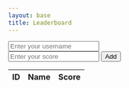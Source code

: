 ```yaml
---
layout: base
title: Leaderboard
---
```

<!-- 
Get Method:
https://ige-backend.stu.nighthawkcodingsociety.com/api/quizleaders/ 

Post Method:
https://ige-backend.stu.nighthawkcodingsociety.com/api/quizleaders/post/{name}/{score}
-->

<div>
    <input type="text" id="username" placeholder="Enter your username">
    <br>
    <input type="text" id="score" placeholder="Enter your score">
    <button id="create-btn">Add</button>
</div>


  <div>
    <section class="team1">
      <main id="content" class="main-content" role="main">
        <table id="stock">
          <thead>
            <tr>
              <th>ID</th>
              <th>Name</th>
              <th>Score</th>
            </tr>
          </thead>
          <tbody id="result">
          </tbody>
        </table>
      </main>
    </section>
  </div>

  <br>
  <br>
  <br>

<!-- Getting leaderboard data -->
<script>
  const resultContainer = document.getElementById("result");
  const leaderboardUrl = "http://localhost:8085/api/quizleaders/";
  const controller = new AbortController();
  const signal = controller.signal;

  async function fetchLeaderboard() {
    try {
      const response = await fetch(leaderboardUrl, {
        method: 'GET',
        signal: signal,
        mode: 'cors'
      });

      if (!response.ok) {
        throw new Error('Network response was not ok: ' + response.statusText);
      }

      const data = await response.json();
      data.forEach(row => addRow(row));
    } catch (error) {
      if (error.name === 'AbortError') {
        resultContainer.innerHTML += `<div>Error: Request timed out</div>`;
      } else {
        resultContainer.innerHTML += `<div>Error: Could not retrieve leaderboard data</div>`;
      }
    } 
  }

  function addRow(rowData) {
    const tr = document.createElement("tr");
    Object.values(rowData).forEach(val => {
      const td = document.createElement("td");
      td.textContent = val;
      tr.appendChild(td);
    });
    resultContainer.appendChild(tr);
  }

  document.addEventListener('DOMContentLoaded', fetchLeaderboard);
</script>





<script>
  // Event listener for posting new leaderboard entries
  const addButton = document.getElementById("create-btn");
  addButton.addEventListener('click', () => postLeaderboardEntry());

  async function postLeaderboardEntry() {
    const username = document.getElementById("username").value;
    const score = document.getElementById("score").value;
    const postUrl = `http://localhost:8085/api/quizleaders/post/${encodeURIComponent(username)}/${encodeURIComponent(score)}`;

    try {
      const response = await fetch(postUrl, {
        method: 'POST',
        signal: signal,
        mode: 'cors',
        headers: {
                        'Content-Type': 'application/json',
                        'Authorization': 'Bearer my-token'
        }
      });

      if (!response.ok) {
        throw new Error('Network response was not ok');
      }

      const postResponse = await response.json();
      console.log('Posted successfully:', postResponse);
      fetchLeaderboard(); // Refresh the leaderboard
    } catch (error) {
      if (error.name === 'AbortError') {
        console.error('Error: Request timed out');
      } else {
        console.error('Error posting data:', error);
      }
    }
  }
</script>

<!-- <script>
        const apiUrl = "https://ige-backend.stu.nighthawkcodingsociety.com/api/quizleaders/";
        const options = {
            method: 'GET',
            mode: 'cors',
            cache: 'default',
            credentials: 'same-origin',
            headers: {
                'Content-Type': 'application/json'
            }
        };
        let count = 0;
        let score = 0;
        let questions = [];
        let currentQuestionIndex = 0;
        let correctAnswers = [];
        const questionContainer = document.getElementById("question-text");
        const answerButtons = document.querySelectorAll(".answer-btn");
        const nextButton = document.getElementById("next-btn");
        const usernameInput = document.getElementById("username");
        const createButton = document.getElementById("create-btn");
        const generateButton = document.getElementById("generate-btn");
        function loadQuestion(questionIndex) {
            nextButton.disabled = true;
            answerButtons.forEach(button => button.classList.remove("selected"));
            const question = questions[questionIndex];
            questionContainer.textContent = question.question;
            answerButtons.forEach((button, index) => {
                button.textContent = String.fromCharCode(65 + index) + ". " + question.choices[index];
            });
        }
        function handleAnswerClick(event) {
            nextButton.disabled = false;
            let temp;
            answerButtons.forEach(button => button.classList.remove("selected"));
            event.target.classList.add("selected");
            answerButtons.forEach((button, index) => {
                const choice = String.fromCharCode(65 + index).toLowerCase();
                if (event.target === button) {
                    temp = choice;
                }
            });
            const answerChoice = temp
            const currentCorrectAnswer = correctAnswers[currentQuestionIndex];
            if (answerChoice === currentCorrectAnswer && count === 0) {
                score += 10;
                count = 1;
            }
        }
        function updateScoreDisplay() {
            const scoreDisplay = document.getElementById("score-display");
            scoreDisplay.textContent = "Your score is " + score + "/50!";
        }
        function error(err) {
            console.error(err);
        }
        fetch(apiUrl, options)
            .then(response => {
                if (response.status !== 200) {
                    error('GET API response failure: ' + response.status);
                    return;
                }
                response.json().then(data => {
                    const questionData = data.slice(0, 5);
                    const answerChoices = data.slice(5, 10);
                    questions = questionData.map((question, index) => ({
                        question: question,
                        choices: answerChoices[index].split(', '),
                    }));
                    correctAnswers = answerChoices.map(choice => choice.charAt(choice.length - 1));
                    loadQuestion(currentQuestionIndex);
                });
            })
            .catch(err => {
                error(err + ": " + apiUrl);
            });
        answerButtons.forEach(button => {
            button.addEventListener("click", handleAnswerClick);
        });
        nextButton.addEventListener("click", () => {
            count = 0;
            currentQuestionIndex++;
            if (currentQuestionIndex < questions.length) {
                loadQuestion(currentQuestionIndex);
            } else {
                questionContainer.textContent = "Quiz completed!";
                updateScoreDisplay();
                answerButtons.forEach(button => button.style.display = "none");
                nextButton.style.display = "none";
            }
        });
        createButton.addEventListener("click", () => {
            const username = usernameInput.value;
            const postData = {
                leaders: username,
                score: score,
            };
            fetch(`https://ige-backend.stu.nighthawkcodingsociety.com/api/quizleaders/post/${username}/${score}`, {
                    method: 'POST',
                    mode: 'cors',
                    cache: 'default',
                    credentials: 'same-origin',
                    headers: {
                        'Content-Type': 'application/json',
                        'Authorization': 'Bearer my-token'
                    },
                    body: JSON.stringify(postData)
            })
            .then(response => response.json())
            .then(data => {
                //
            })
            .catch(error => {
                console.error("Error: " + error);
            });
        });
    </script> -->